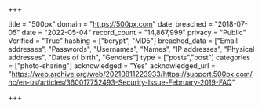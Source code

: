 +++

title = "500px"
domain = "https://500px.com"
date_breached = "2018-07-05"
date = "2022-05-04"
record_count = "14,867,999"
privacy = "Public"
Verified = "True"
hashing = ["bcrypt", "MD5"]
breached_data = ["Email addresses", "Passwords", "Usernames", "Names", "IP addresses", "Physical addresses", "Dates of birth", "Genders"]
type = ["posts","post"]
categories = ["photo-sharing"]
acknowledged = "Yes"
acknowledged_url = "https://web.archive.org/web/20210811223933/https://support.500px.com/hc/en-us/articles/360017752493-Security-Issue-February-2019-FAQ"

+++




